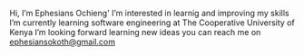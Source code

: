 Hi, I’m Ephesians Ochieng'
I’m interested in learnig and improving my skills
I’m currently learning  software engineering at The Cooperative University of Kenya
I’m looking forward learning new ideas
you can reach me on ephesiansokoth@gmail.com
